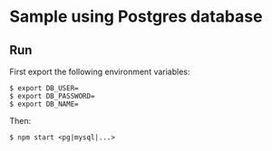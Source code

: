 # Sample using Postgres database


## Run

First export the following environment variables:

```
$ export DB_USER=
$ export DB_PASSWORD=
$ export DB_NAME=
```

Then:

```
$ npm start <pg|mysql|...>
```
